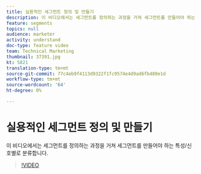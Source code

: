 ```yaml
---
title: 실용적인 세그먼트 정의 및 만들기
description: 이 비디오에서는 세그먼트를 정의하는 과정을 거쳐 세그먼트를 만들어야 하는 특성/신호별로 분류합니다.
feature: segments
topics: null
audience: marketer
activity: understand
doc-type: feature video
team: Technical Marketing
thumbnail: 37391.jpg
kt: 5821
translation-type: tm+mt
source-git-commit: 77c4eb9f4113d9322f1fc9574e4d9ad6fb480e1d
workflow-type: tm+mt
source-wordcount: '64'
ht-degree: 0%

---
```



# 실용적인 세그먼트 정의 및 만들기

이 비디오에서는 세그먼트를 정의하는 과정을 거쳐 세그먼트를 만들어야 하는 특성/신호별로 분류합니다.

>[!VIDEO](https://video.tv.adobe.com/v/37391/?quality=12&learn=on)
